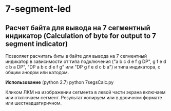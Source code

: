# 7-segment-led
Расчет байта для вывода на 7 сегментный индикатор 
(Calculation of byte for output to 7 segment indicator)
---
Позволяет расчитать биты в байте для вывода на 7 сегментный индикатор в 
зависимости от типа подключения ("a b c d e f g DP", g f e d c b a DP",
"DP a b c d e f g" или "DP g f e d c b a") и типа индикатора, с общим 
анодом или катодом.

**Использование** (python 2.7)
    python 7segsCalc.py

Кликом ЛКМ на изображении сегмента в левой части экрана включаем или
отключаем сегмент. Результат копируем или в двоичном формате или 
шестнадцатиричном.
